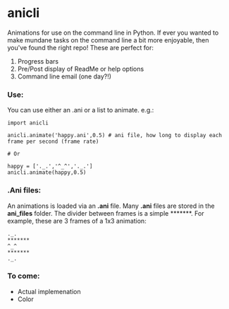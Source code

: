 anicli
=========

Animations for use on the command line in Python. If ever you wanted to make mundane tasks on the command line a bit more enjoyable, then you've found the right repo! These are perfect for:

1. Progress bars
2. Pre/Post display of ReadMe or help options
3. Command line email (one day?!)

### Use:

You can use either an .ani or a list to animate. e.g.:

````
import anicli

anicli.animate('happy.ani',0.5) # ani file, how long to display each frame per second (frame rate) 

# Or

happy = ['._.','^_^','._.']
anicli.animate(happy,0.5)
````

### .Ani files:

An animations is loaded via an __.ani__ file. Many __.ani__ files are stored in the __ani_files__ folder. The divider between frames is a simple *******. For example, these are 3 frames of a 1x3 animation:
````
._.
*******
^_^
*******
._.
````
### To come:
- Actual implemenation
- Color
